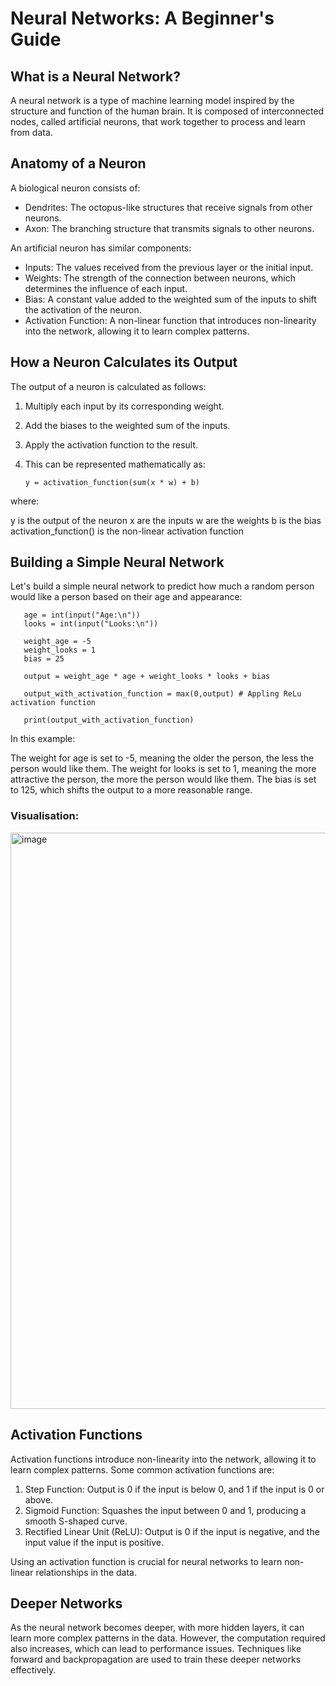 # Neural Networks: A Beginner's Guide
## What is a Neural Network?
A neural network is a type of machine learning model inspired by the structure and function of the human brain. It is composed of interconnected nodes, called artificial neurons, that work together to process and learn from data.

## Anatomy of a Neuron
A biological neuron consists of:

- Dendrites: The octopus-like structures that receive signals from other neurons.
- Axon: The branching structure that transmits signals to other neurons.

An artificial neuron has similar components:

- Inputs: The values received from the previous layer or the initial input.
- Weights: The strength of the connection between neurons, which determines the influence of each input.
- Bias: A constant value added to the weighted sum of the inputs to shift the activation of the neuron.
- Activation Function: A non-linear function that introduces non-linearity into the network, allowing it to learn complex patterns.

## How a Neuron Calculates its Output
The output of a neuron is calculated as follows:

1. Multiply each input by its corresponding weight.
2. Add the biases to the weighted sum of the inputs.
3. Apply the activation function to the result.
4. This can be represented mathematically as:

       y = activation_function(sum(x * w) + b)

where:

y is the output of the neuron
x are the inputs
w are the weights
b is the bias
activation_function() is the non-linear activation function
## Building a Simple Neural Network
Let's build a simple neural network to predict how much a random person would like a person based on their age and appearance:

       age = int(input("Age:\n"))
       looks = int(input("Looks:\n"))

       weight_age = -5
       weight_looks = 1
       bias = 25

       output = weight_age * age + weight_looks * looks + bias

       output_with_activation_function = max(0,output) # Appling ReLu activation function

       print(output_with_activation_function)
       
In this example:

The weight for age is set to -5, meaning the older the person, the less the person would like them.
The weight for looks is set to 1, meaning the more attractive the person, the more the person would like them.
The bias is set to 125, which shifts the output to a more reasonable range.

### Visualisation: 
<img width="922" alt="image" src="https://github.com/623637719/The-Democratization-of-AI/assets/84779222/622e53eb-6963-4bd9-ba8f-02c378fddb9a" width="300">


## Activation Functions
Activation functions introduce non-linearity into the network, allowing it to learn complex patterns. Some common activation functions are:

1. Step Function: Output is 0 if the input is below 0, and 1 if the input is 0 or above.
2. Sigmoid Function: Squashes the input between 0 and 1, producing a smooth S-shaped curve.
3. Rectified Linear Unit (ReLU): Output is 0 if the input is negative, and the input value if the input is positive.

Using an activation function is crucial for neural networks to learn non-linear relationships in the data.

## Deeper Networks
As the neural network becomes deeper, with more hidden layers, it can learn more complex patterns in the data. However, the computation required also increases, which can lead to performance issues. Techniques like forward and backpropagation are used to train these deeper networks effectively.
